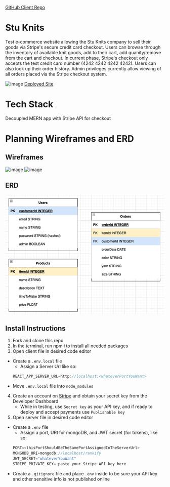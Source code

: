 [GitHub Client Repo](https://github.com/mvanzo/Client_Stu_Knits)

# Stu Knits
Test e-commerce website allowing the Stu Knits company to sell their goods via Stripe's secure credit card checkout. Users can browse through the inventory of available knit goods, add to their cart, add quanity/remove from the cart and checkout. In current phase, Stripe's checkout only accepts the test credit card number (4242 4242 4242 4242). Users can also look up their order history. Admin privileges currently allow viewing of all orders placed via the Stripe checkout system.

![image](https://i.imgur.com/dVmZL4Z.png)
[Deployed Site](https://marty-vanzo.netlify.app/)

# Tech Stack
Decoupled MERN app with Stripe API for checkout

# Planning Wireframes and ERD
## Wireframes
![image](https://i.imgur.com/jFvEdIJ.png)
![image](https://i.imgur.com/4ZlEDM7.png)

## ERD
![an ERD of my project](./StuKnitsERD.png)

## Install Instructions
1. Fork and clone this repo
2. In the terminal, run npm i to install all needed packages
3. Open client file in desired code editor
  - Create a ```.env.local``` file
    - Assign a Server Url like so:
    ```js
    REACT_APP_SERVER_URL=http://localhost:<whateverPortYouWant>
    ```
  - Move ```.env.local``` file into ```node_modules```
4. Create an account on [Stripe](https://stripe.com/) and obtain your secret key from the Developer Dashboard
    - While in testing, use `Secret key` as your API key, and if ready to deploy and accept payments use `Publishable key`
5. Open server file in desired code editor
  - Create a ```.env``` file
    - Assign a port, URI for mongoDB, and JWT secret (for tokens), like so:
    ```js
    PORT=<thisPortShouldBeTheSamePortAssignedInTheServerUrl>
    MONGODB_URI=mongodb://localhost/rankify
    JWT_SECRET="whateverYouWant"
    STRIPE_PRIVATE_KEY= paste your Stripe API key here
    ```
- Create a `.gitignore` file and place `.env` inside to be sure your API key and other sensitive info is not published online